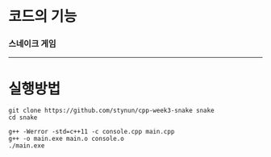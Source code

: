 # 코드의 기능
###  스네이크 게임
------------------------------------------------------------
# 실행방법
```
git clone https://github.com/stynun/cpp-week3-snake snake
cd snake

g++ -Werror -std=c++11 -c console.cpp main.cpp
g++ -o main.exe main.o console.o
./main.exe
```
